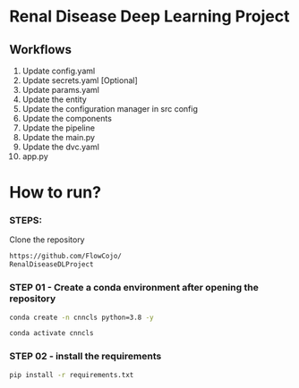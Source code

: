 # Renal Disease Deep Learning Project

## Workflows

1. Update config.yaml
2. Update secrets.yaml [Optional]
3. Update params.yaml
4. Update the entity
5. Update the configuration manager in src config
6. Update the components
7. Update the pipeline 
8. Update the main.py
9. Update the dvc.yaml
10. app.py

# How to run?

### STEPS:
Clone the repository

```bash
https://github.com/FlowCojo/
RenalDiseaseDLProject
```
### STEP 01 - Create a conda environment after opening the repository

```bash
conda create -n cnncls python=3.8 -y
```

```bash
conda activate cnncls
```

### STEP 02 - install the requirements
```bash
pip install -r requirements.txt
```
